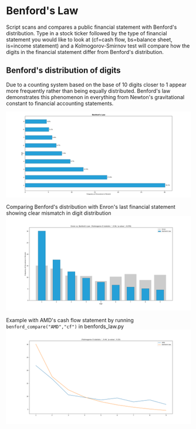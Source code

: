 # Benford's Law
Script scans and compares a public financial statement with Benford's distribution. Type in a stock ticker followed by the type of financial statement
you would like to look at (cf=cash flow, bs=balance sheet, is=income statement) and a Kolmogorov-Smirnov test will compare
how the digits in the financial statement differ from Benford's distribution.

<h2>Benford's distribution of digits</h2>
Due to a counting system based on the base of 10 digits closer to 1 appear more frequently rather than being equally distributed. Benford's law demonstrates this phenomenon in everything from Newton's gravitational constant to financial accounting statements.

![benford1](https://github.com/v-for-vasya/Benfords-law/blob/master/img/benford1.png)

Comparing Benford's distribution with Enron's last financial statement showing clear mismatch in digit distribution
![benford2](https://github.com/v-for-vasya/Benfords-law/blob/master/img/benford2.png)


Example with AMD's cash flow statement by running <code> benford_compare("AMD","cf")</code> in benfords_law.py
![benford3](https://github.com/v-for-vasya/Benfords-law/blob/master/img/benford3.png)
